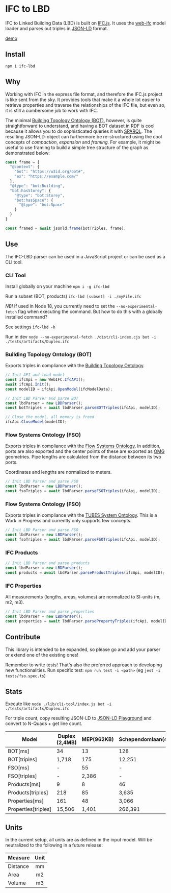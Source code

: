 # IFC to LBD
IFC to Linked Building Data (LBD) is built on [IFC.js](https://ifcjs.github.io/info/). It uses the [web-ifc](https://github.com/IFCjs/web-ifc) model loader and parses out triples in [JSON-LD](https://json-ld.org/) format.

[demo](https://lbd-hackers.github.io/IFC-LBD/)
## Install
`npm i ifc-lbd`

## Why
Working with IFC in the express file format, and therefore the IFC.js project is like sent from the sky. It provides tools that make it a whole lot easier to retrieve properties and traverse the relationships of the IFC file, but even so, it is still a cumbersome job to work with IFC.

The minimal [Building Topology Ontology (BOT)](https://w3id.org/bot), however, is quite straightforward to understand, and having a BOT dataset in RDF is cool because it allows you to do sophisticated queries it with [SPARQL](https://www.w3.org/TR/sparql11-query/). The resulting JSON-LD-object can furthermore be re-structured using the cool concepts of *compaction*, *expansion* and *framing*. For example, it might be useful to use framing to build a simple tree structure of the graph as demonstrated below:

```typescript
const frame = {
  "@context": {
    "bot": "https://w3id.org/bot#",
    "ex": "https://example.com/"
  },
  "@type": "bot:Building",
  "bot:hasStorey": {
    "@type": "bot:Storey",
    "bot:hasSpace": {
      "@type": "bot:Space"
    }
  }
}

const framed = await jsonld.frame(botTriples, frame);
```

## Use
The IFC-LBD parser can be used in a JavaScript project or can be used as a CLI tool.

### CLI Tool
Install globally on your machine
`npm i -g ifc-lbd`

Run a subset (BOT, products)
`ifc-lbd [subset] -i ./myFile.ifc`

*NB!* If used in Node 18, you currently need to set the `--no-experimental-fetch` flag when executing the command. But how to do this with a globally installed command?

See settings
`ifc-lbd -h`

Run in dev
`node --no-experimental-fetch ./dist/cli-index.cjs bot -i ./tests/artifacts/Duplex.ifc`

### Building Topology Ontology (BOT)
Exports triples in compliance with the [Building Topology Ontology](https://w3id.org/bot).
```typescript
// Init API and load model
const ifcApi = new WebIFC.IfcAPI();
await ifcApi.Init();
const modelID = ifcApi.OpenModel(ifcModelData);

// Init LBD Parser and parse BOT
const lbdParser = new LBDParser();
const botTriples = await lbdParser.parseBOTTriples(ifcApi, modelID);

// Close the model, all memory is freed
ifcApi.CloseModel(modelID);
```

### Flow Systems Ontology (FSO)
Exports triples in compliance with the [Flow Systems Ontology](https://w3id.org/fso). In addition, ports are also exported and the center points of these are exported as [OMG](https://w3id.org/omg) geometries. Pipe lengths are calculated from the distance between its two ports.

Coordinates and lengths are normalized to meters.

```typescript
// Init LBD Parser and parse FSO
const lbdParser = new LBDParser();
const fsoTriples = await lbdParser.parseFSOTriples(ifcApi, modelID);
```

### Flow Systems Ontology (FSO)
Exports triples in compliance with the [TUBES System Ontology](https://w3id.org/tso). This is a Work in Progress and currently only supports few concepts.
```typescript
// Init LBD Parser and parse FSO
const lbdParser = new LBDParser();
const fsoTriples = await lbdParser.parseFSOTriples(ifcApi, modelID);
```

### IFC Products
```typescript
// Init LBD Parser and parse products
const lbdParser = new LBDParser();
const products = await lbdParser.parseProductTriples(ifcApi, modelID);
```

### IFC Properties
All measurements (lengths, areas, volumes) are normalized to SI-units (m, m2, m3).
```typescript
// Init LBD Parser and parse properties
const lbdParser = new LBDParser();
const properties = await lbdParser.parsePropertyTriples(ifcApi, modelID);
```

## Contribute
This library is intended to be expanded, so please go and add your parser or extend one of the existing ones!

Remember to write tests! That's also the preferred approach to developing new functionalities. Run specific test: `npm run test -i <path>` (eg `jest -i tests/fso.spec.ts`)

## Stats
Execute like `node ./lib/cli-tool/index.js bot -i ./tests/artifacts/Duplex.ifc` 

For triple count, copy resulting JSON-LD to [JSON-LD Playground](https://json-ld.org/playground/) and convert to N-Quads + get line count.

|Model|Duplex (2,4MB)|MEP(962KB)|Schependomlaan(49,3MB)|Office MEP(209,1MB)|
|---|---|---|---|---|
|BOT[ms]|34|13|128|349|
|BOT[triples]|1,718|175|12,251|33,087|
|FSO[ms]|-|55|-|165|
|FSO[triples]|-|2,386|-|32,024|
|Products[ms]|9|8|46|174|
|Products[triples]|218|85|3,635|16,012|
|Properties[ms]|161|48|3,066| |
|Properties[triples]|15,506|1,401|266,391| |

## Units
In the current setup, all units are as defined in the input model. Will be neutralized to the following in a future release:

|Measure |Unit|
|:-------|:--:|
|Distance|mm  |
|Area    |m2  |
|Volume  |m3  |